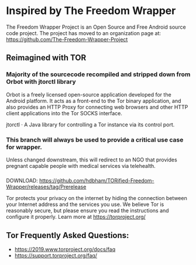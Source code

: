 # Inspired by The Freedom Wrapper

The Freedom Wrapper Project is an Open Source and Free Android source code project. The project has moved to an organization page at: https://github.com/The-Freedom-Wrapper-Project

## Reimagined with TOR

### Majority of the sourcecode recompiled and stripped down from Orbot with jtorctl library

Orbot is a freely licensed open-source application developed for the Android platform. It acts as a front-end to the Tor binary application, and also provides an HTTP Proxy for connecting web browsers and other HTTP client applications into the Tor SOCKS interface.

jtorctl · A Java library for controlling a Tor instance via its control port.

### This branch will always be used to provide a critical use case for wrapper. 
Unless changed downstream, this will redirect to an NGO that provides pregnant capable people with medical services via telehealth.

#####
DOWNLOAD: https://github.com/hdbham/TORified-Freedom-Wrapper/releases/tag/Prerelease

Tor protects your privacy on the internet by hiding the connection 
between your Internet address and the services you use. We believe Tor
is reasonably secure, but please ensure you read the instructions and
configure it properly. Learn more at https://torproject.org/

## Tor Frequently Asked Questions:
        
- https://2019.www.torproject.org/docs/faq
- https://support.torproject.org/faq/
